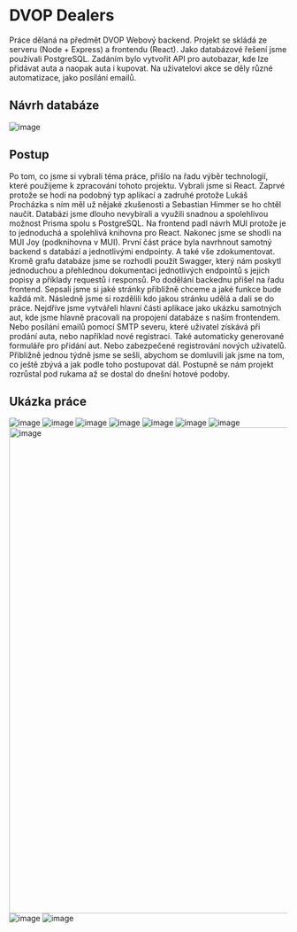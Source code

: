 # DVOP Dealers
Práce dělaná na předmět DVOP Webový backend. Projekt se skládá ze serveru (Node + Express) a frontendu (React). Jako databázové řešení jsme používali PostgreSQL. Zadáním bylo vytvořit API pro autobazar, kde lze přidávat auta a naopak auta i kupovat. Na uživatelovi akce se děly různé automatizace, jako posílání emailů. 

## Návrh databáze
![image](https://github.com/Sebight/dvop-dealership/assets/59232422/50575836-3c07-435d-8e4e-790cb3a5cf28)

## Postup
Po tom, co jsme si vybrali téma práce, přišlo na řadu výběr technologií, které použijeme k zpracování tohoto projektu. Vybrali jsme si React. Zaprvé protože se hodí na podobný typ aplikací a zadruhé protože Lukáš Procházka s ním měl už nějaké zkušenosti a Sebastian Himmer se ho chtěl naučit. Databázi jsme dlouho nevybírali a využili snadnou a spolehlivou možnost Prisma spolu s PostgreSQL. Na frontend padl návrh MUI protože je to jednoduchá a spolehlivá knihovna pro React. Nakonec jsme se shodli na MUI Joy (podknihovna v MUI). První část práce byla navrhnout samotný backend s databází a jednotlivými endpointy. A také vše zdokumentovat. Kromě grafu databáze jsme se rozhodli použít Swagger, který nám poskytl jednoduchou a přehlednou dokumentaci jednotlivých endpointů s jejich popisy a příklady requestů i responsů. Po dodělání backednu přišel na řadu frontend. Sepsali jsme si jaké stránky přibližně chceme a jaké funkce bude každá mít. Následně jsme si rozdělili kdo jakou stránku udělá a dali se do práce. Nejdříve jsme vytvářeli hlavní části aplikace jako ukázku samotných aut, kde jsme hlavně pracovali na propojení databáze s naším frontendem. Nebo posílání emailů pomocí SMTP severu, které uživatel získává při prodání auta, nebo například nové registraci. Také automaticky generované formuláře pro přidání aut. Nebo zabezpečené registrování nových uživatelů. Přibližně jednou týdně jsme se sešli, abychom se domluvili jak jsme na tom, co ještě zbývá a jak podle toho postupovat dál. Postupně se nám projekt rozrůstal pod rukama až se dostal do dnešní hotové podoby.

## Ukázka práce
![image](https://github.com/Sebight/dvop-dealership/assets/59232422/b1187c04-be58-4cd4-bec2-aa8d9d2f9525)
![image](https://github.com/Sebight/dvop-dealership/assets/59232422/35bb326f-6e45-44f4-aa5b-f533eec05b36)
![image](https://github.com/Sebight/dvop-dealership/assets/59232422/4041207b-6038-4f13-acae-1ba18440dfb1)
![image](https://github.com/Sebight/dvop-dealership/assets/59232422/e031d18b-032c-4b4f-aa2a-8b893cb0b5ea)
![image](https://github.com/Sebight/dvop-dealership/assets/59232422/396091dd-2f5e-4f48-97e4-087113047fcb)
![image](https://github.com/Sebight/dvop-dealership/assets/59232422/240e8a51-abcd-4d79-92d5-7ec40e3a215a)
![image](https://github.com/Sebight/dvop-dealership/assets/59232422/45059b04-8ce2-4b01-9e00-68bf1c8d4b22)
<img width="878" alt="image" src="https://github.com/Sebight/dvop-dealership/assets/59232422/2ec13d50-34f5-4152-823c-107750d15725">
![image](https://github.com/Sebight/dvop-dealership/assets/59232422/303327b4-998c-4c98-9612-27f4a8f06277)
![image](https://github.com/Sebight/dvop-dealership/assets/59232422/30dfaf64-a4ff-4014-b1ef-61e60bb14b76)

